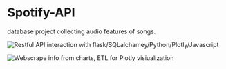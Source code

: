 # Spotify-API
database project collecting audio features of songs.  

![Restful API interaction with flask/SQLalchamey/Python/Plotly/Javascript](https://github.com/clayfranklin/Spotify-API/blob/master/TopCharts_features.png)

![Webscrape info from charts, ETL for Plotly visiualization](https://github.com/clayfranklin/Spotify-API/blob/master/viralSpotifytracks.png)
